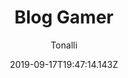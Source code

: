 ---
title: 'Blog Gamer'
date: 2019-09-17T19:47:14.143Z
description: 'Un blog gamer medio ficticio creado solamente con proprocesadores, se uso PUG para el HTML y SASS para el CSS.'
author: 'Tonalli'
twitterUser: 'TuentyFaiv'
banner: ./cover.png
color: '#8841DA'
url: ''
withoutUrl: La url del proyecto será publicada dentro de poco 😁
---